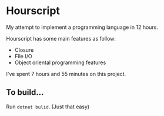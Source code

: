 # Hourscript
My attempt to implement a programming language in 12 hours. 

Hourscript has some main features as follow:

- Closure
- File I/O
- Object oriental programming features

I've spent 7 hours and 55 minutes on this project.

## To build...
Run `dotnet bulid`. (Just that easy)